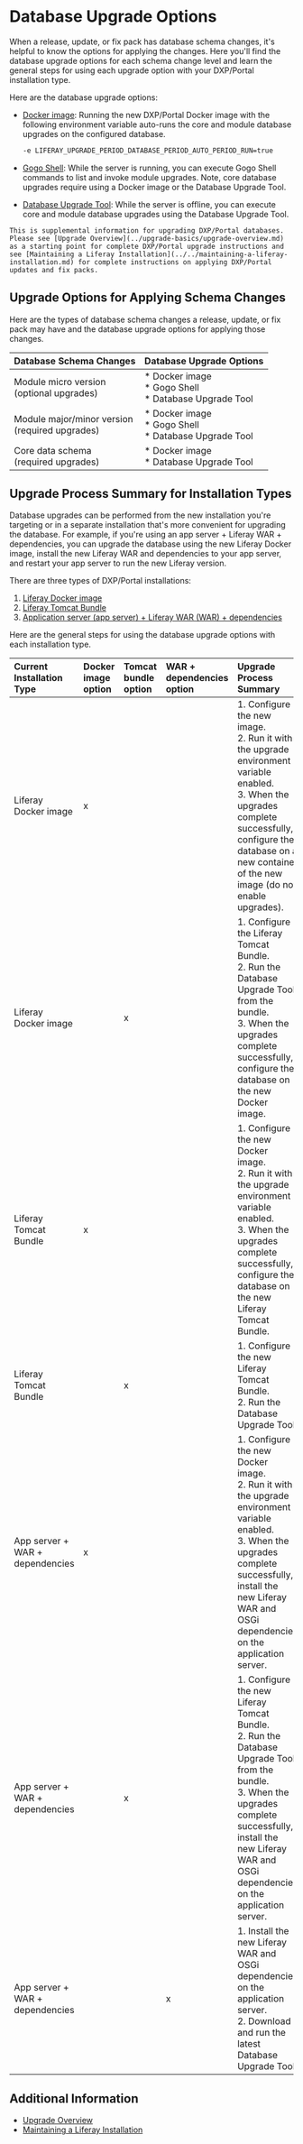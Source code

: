 # Database Upgrade Options

When a release, update, or fix pack has database schema changes, it's helpful to know the options for applying the changes. Here you'll find the database upgrade options for each schema change level and learn the general steps for using each upgrade option with your DXP/Portal installation type.

Here are the database upgrade options:

* [Docker image](../upgrade-basics/upgrading-via-docker.md): Running the new DXP/Portal Docker image with the following environment variable auto-runs the core and module database upgrades on the configured database.

    ```bash
    -e LIFERAY_UPGRADE_PERIOD_DATABASE_PERIOD_AUTO_PERIOD_RUN=true
    ```

* [Gogo Shell](../upgrade-stability-and-performance/upgrading-modules-using-gogo-shell.md): While the server is running, you can execute Gogo Shell commands to list and invoke module upgrades. Note, core database upgrades require using a Docker image or the Database Upgrade Tool.

* [Database Upgrade Tool](../upgrade-basics/using-the-database-upgrade-tool.md): While the server is offline, you can execute core and module database upgrades using the Database Upgrade Tool.

```{important}
This is supplemental information for upgrading DXP/Portal databases. Please see [Upgrade Overview](../upgrade-basics/upgrade-overview.md) as a starting point for complete DXP/Portal upgrade instructions and see [Maintaining a Liferay Installation](../../maintaining-a-liferay-installation.md) for complete instructions on applying DXP/Portal updates and fix packs.
```

## Upgrade Options for Applying Schema Changes

Here are the types of database schema changes a release, update, or fix pack may have and the database upgrade options for applying those changes.

| Database Schema Changes | Database Upgrade Options |
| :---------------------- | :----------------------- |
| Module micro version<br>(optional upgrades) | * Docker image<br>* Gogo Shell<br>* Database Upgrade Tool |
| Module major/minor version<br>(required upgrades) | * Docker image<br>* Gogo Shell<br>* Database Upgrade Tool |
| Core data schema<br>(required upgrades) | * Docker image<br>* Database Upgrade Tool |

## Upgrade Process Summary for Installation Types

Database upgrades can be performed from the new installation you're targeting or in a separate installation that's more convenient for upgrading the database. For example, if you're using an app server + Liferay WAR + dependencies, you can upgrade the database using the new Liferay Docker image, install the new Liferay WAR and dependencies to your app server, and restart your app server to run the new Liferay version.

There are three types of DXP/Portal installations:

1. [Liferay Docker image](../../installing-liferay/using-liferay-docker-images/docker-container-basics.md)
1. [Liferay Tomcat Bundle](../../installing-liferay/installing-a-liferay-tomcat-bundle.md)
1. [Application server (app server) + Liferay WAR (WAR) + dependencies](../../installing-liferay/installing-liferay-on-an-application-server/installing-on-tomcat.md)

Here are the general steps for using the database upgrade options with each installation type.

| Current Installation Type | Docker<br>image<br>option | Tomcat<br>bundle<br>option | WAR +<br>dependencies<br>option | Upgrade Process Summary |
| :--- | :--- | :--- | :--- | :--- |
| Liferay Docker image | x |  |  | 1. Configure the new image.<br>2. Run it with the upgrade environment variable enabled.<br>3. When the upgrades complete successfully, configure the database on a new container of the new image (do not enable upgrades). |
| Liferay Docker image |  | x |  | 1. Configure the Liferay Tomcat Bundle.<br>2. Run the Database Upgrade Tool from the bundle.<br>3. When the upgrades complete successfully, configure the database on the new Docker image. |
| Liferay Tomcat Bundle | x |  |  | 1. Configure the new Docker image.<br>2. Run it with the upgrade environment variable enabled.<br>3. When the upgrades complete successfully, configure the database on the new Liferay Tomcat Bundle. |
| Liferay Tomcat Bundle |  | x |  | 1. Configure the new Liferay Tomcat Bundle.<br>2. Run the Database Upgrade Tool. |
| App server +<br>WAR +<br>dependencies | x |  |  | 1. Configure the new Docker image.<br>2. Run it with the upgrade environment variable enabled.<br>3. When the upgrades complete successfully, install the new Liferay WAR and OSGi dependencies on the application server. |
| App server +<br>WAR +<br>dependencies |  | x |  | 1. Configure the new Liferay Tomcat Bundle.<br>2. Run the Database Upgrade Tool from the bundle.<br>3. When the upgrades complete successfully, install the new Liferay WAR and OSGi dependencies on the application server. |
| App server +<br>WAR +<br>dependencies |  |  | x | 1. Install the new Liferay WAR and OSGi dependencies on the application server.<br>2. Download and run the latest Database Upgrade Tool. |

## Additional Information

* [Upgrade Overview](../upgrade-basics/upgrade-overview.md)
* [Maintaining a Liferay Installation](../../maintaining-a-liferay-installation.md)